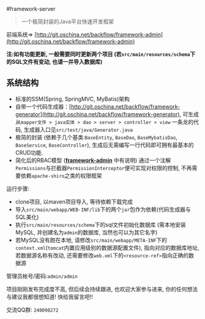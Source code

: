#framework-server

> 一个极简封装的Java平台快速开发框架

前端系统=> [http://git.oschina.net/backflow/framework-admin](http://git.oschina.net/backflow/framework-admin)

**注:如有功能更新, 一般需要同时更新两个项目 (若`src/main/resources/schema`下的SQL文件有变动, 也请一并导入数据库)**

## 系统结构
- 标准的SSM(Spring, SpringMVC, MyBatis)架构 
- 自带一个代码生成器：[http://git.oschina.net/backflow/framework-generator](http://git.oschina.net/backflow/framework-generator), 
  可生成从`mapper文件 > java实体 > dao > server > controller > view` 一条龙的代码, 生成器入口见`src/test/java/Generator.java`
- 极简的封装 (依赖于几个基类:`BaseEntity`, `BaseDao`, `BaseMybatisDao`, `BaseService`, `BaseController`),
  生成后无需编写一行代码即可拥有最基本的CRUD功能.
- 简化后的RBAC模型 ([**framework-admin**](http://git.oschina.net/backflow/framework-admin#基础功能) 中有说明) 
  通过一个注解`Permissions`与拦截器`PermissionInterceptor`便可实现对权限的控制, 不再需要依赖`apache-shiro`之类的权限框架 

运行步骤:
- clone项目, 以maven项目导入, 等待依赖下载完成
- 导入`src/main/webapp/WEB-INF/lib`下的两个`jar`包作为依赖(代码生成器与SQL美化)
- 执行`src/main/resources/schema`下的sql文件初始化数据库 (需本地安装MySQL, 并创建名为`admin`的数据库, 当然也可以为其它名字)
- 若MySQL没有跑在本地, 请修改`src/main/webapp/META-INF`下的`context.xml`(`tomcat`内置应用级别的数据源配置文件), 
  指向对应的数据库地址, 若数据源名称有改动, 还需要修改`web.xml`下的`<resource-ref>`指向正确的数据源

管理员帐号/密码:`admin/admin`

项目刚刚发布完成度不高, 但后续会持续跟进, 也欢迎大家参与进来, 你的任何想法与建议我都很想知道! 快给我留言吧!!

交流QQ群: `240098272`
